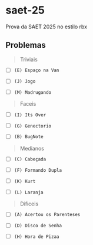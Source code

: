 # saet-25
Prova da SAET 2025 no estilo rbx


## Problemas

> Triviais

* [ ] `(E) Espaço na Van`
     
* [ ] `(J) Jogo`

* [ ] `(M) Madrugando`
      
> Faceis

* [ ] `(I) Its Over`

* [ ]  `(G) Genectorio`

* [ ]  `(B) BugNote`      

> Medianos
* [ ] `(C) Cabeçada`

* [ ] `(F) Formando Dupla`

* [ ] `(K) Kurt`

* [ ] `(L) Laranja`      

> Dificeis
* [ ] `(A) Acertou os Parenteses`
      
* [ ] `(D) Disco de Senha`

* [ ] `(H) Hora de Pizaa`
  
